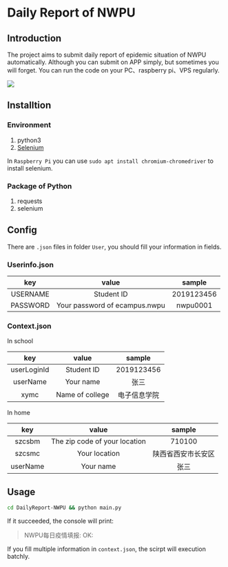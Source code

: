 # Daily Report of NWPU

## Introduction

The project aims to submit daily report of epidemic situation of NWPU automatically. Although you can submit on APP simply, but sometimes you will forget. You can run the code on your PC、raspberry pi、VPS regularly.

![](https://i.loli.net/2021/08/05/8zg19ul25qocf6k.png)

## Installtion

### Environment

1. python3
2. [Selenium](https://selenium-python.readthedocs.io/installation.html)

In `Raspberry Pi` you can use `sudo apt install chromium-chromedriver` to install selenium.

### Package of Python

1. requests
2. selenium

## Config

There are `.json` files in folder `User`, you should fill your information in fields.

### Userinfo.json

|   key    |             value             |   sample   |
| :------: | :---------------------------: | :--------: |
| USERNAME |          Student ID           | 2019123456 |
| PASSWORD | Your password of ecampus.nwpu |  nwpu0001  |

### Context.json

In school

|     key     |      value      |    sample    |
| :---------: | :-------------: | :----------: |
| userLoginId |   Student ID    |  2019123456  |
|  userName   |    Your name    |     张三     |
|    xymc     | Name of college | 电子信息学院 |


In home

|   key    |             value             |       sample       |
| :------: | :---------------------------: | :----------------: |
|  szcsbm  | The zip code of your location |       710100       |
|  szcsmc  |         Your location         | 陕西省西安市长安区 |
| userName |           Your name           |        张三        |

## Usage

```bash
cd DailyReport-NWPU && python main.py
```

If it succeeded, the console will print:

> NWPU每日疫情填报: OK: 

If you fill multiple information in `context.json`, the scirpt will execution batchly.

